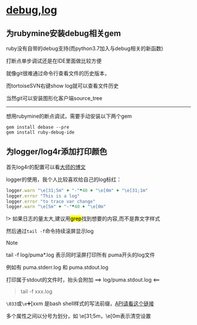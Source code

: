 # [debug,log](2019/11/rails-debug-log)

## 为rubymine安装debug相关gem

ruby没有自带的debug支持(而python3.7加入与debug相关的新函数)

打断点单步调试还是在IDE里面做比较方便

就像git很难通过命令行查看文件的历史版本，

而tortoiseSVN右键show log就可以查看文件历史

当然git可以安装图形化客户端source_tree

---

想用rubymine的断点调试，需要手动安装以下两个gem

```
gem install debase --pre
gem install ruby-debug-ide
```

## 为logger/log4r添加打印颜色

首先log4r的配置可以看[大师的博文](http://siwei.me/blog/posts/log4r)

logger的使用，我个人比较喜欢给自己的log标红：

```ruby
logger.warn "\e[31;5m" + "-"*40 + "\e[0m" + "\e[31;1m"
logger.error "This is a log"
logger.error "to trace var change"
logger.warn "\e[5m" + "-"*40 + "\e[0m"
```

!> 如果日志的量太大,建议用<mark>grep</mark>找到想要的内容,而不是靠文字样式

然后通过`tail -f`命令持续滚屏显示log

> [!NOTE]
tail -f log/puma*.log 表示同时滚屏打印所有 puma开头的log文件

例如有 puma.stderr.log 和 puma.stdout.log

打印属于stdout的文件时，抬头会附加 ==> log/puma.stdout.log <==

> tail -f xxx.log

`\033`或`\e`➕[xxm 是bash shell样式的写法前缀，[API请看这个链接](https://misc.flogisoft.com/bash/tip_colors_and_formatting)

多个属性之间以分号为划分，如 \e[31;5m，\e[0m表示清空设置




